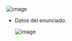![image](https://github.com/Esevka/CTF/assets/139042999/28759a27-063b-4694-990c-876288262a90)

+ Datos del enunciado.

  ![image](https://github.com/Esevka/CTF/assets/139042999/d79d40fe-9701-4546-a261-706364b36ec9)
